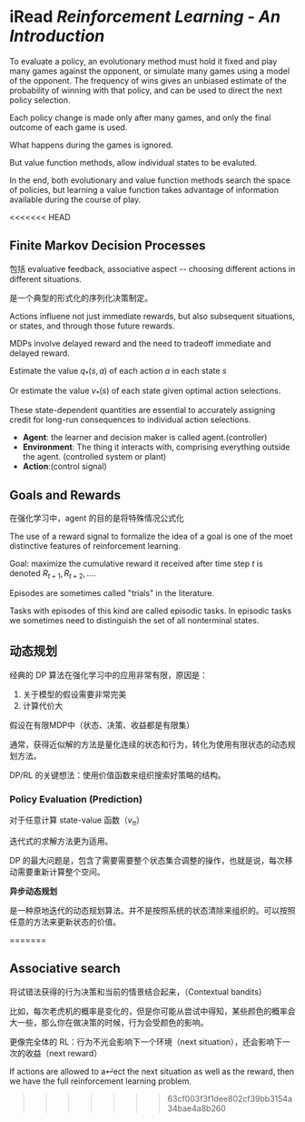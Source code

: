 # iRead _Reinforcement Learning - An Introduction_

To evaluate a policy, an evolutionary method must hold it fixed and play many games against the opponent, or simulate many games using a model of the opponent. The frequency of wins gives an unbiased estimate of the probability of winning with that policy, and can be used to direct the next policy selection.

Each policy change is made only after many games, and only the final outcome of each game is used.

What happens during the games is ignored.

But value function methods, allow individual states to be evaluted. 

In the end, both evolutionary and value function methods search the space of policies, but learning a value function takes advantage of information available during the course of play.

<<<<<<< HEAD
## Finite Markov Decision Processes

包括 evaluative feedback, associative aspect -- choosing different actions in different situations.

是一个典型的形式化的序列化决策制定。

Actions influene not just immediate rewards, but also subsequent situations, or states, and through those future rewards.

MDPs involve delayed reward and the need to tradeoff immediate and delayed reward.

Estimate the value $q_*(s,a)$ of each action $a$ in each state $s$

Or estimate the value $v_*(s)$ of each state given optimal action selections.

These state-dependent quantities are essential to accurately assigning credit for long-run consequences to individual action selections.


- **Agent**: the learner and decision maker is called agent.(controller)
- **Environment**: The thing it interacts with, comprising everything outside the agent. (controlled system or plant)
- **Action**:(control signal)

## Goals and Rewards

在强化学习中，agent 的目的是将特殊情况公式化

The use of a reward signal to formalize the idea of a goal is one of the moet distinctive features of reinforcement learning.

Goal: maximize the cumulative reward it received after time step $t$ is denoted $R_{t+1}, R_{t+2}, \dots$.

Episodes are sometimes called "trials" in the literature.

Tasks with episodes of this kind are called episodic tasks. In episodic tasks we sometimes need to distinguish the set of all nonterminal states.

## 动态规划

经典的 DP 算法在强化学习中的应用非常有限，原因是：

1. 关于模型的假设需要非常完美
2. 计算代价大 

假设在有限MDP中（状态、决策、收益都是有限集）

通常，获得近似解的方法是量化连续的状态和行为，转化为使用有限状态的动态规划方法。

DP/RL 的关键想法：使用价值函数来组织搜索好策略的结构。

### Policy Evaluation (Prediction)

对于任意计算 state-value 函数（$v_{\pi}$）

迭代式的求解方法更为适用。

DP 的最大问题是，包含了需要需要整个状态集合调整的操作，也就是说，每次移动需要重新计算整个空间。

**异步动态规划**

是一种原地迭代的动态规划算法。并不是按照系统的状态清除来组织的。可以按照任意的方法来更新状态的价值。

=======

## Associative search

将试错法获得的行为决策和当前的情景结合起来，（Contextual bandits）

比如，每次老虎机的概率是变化的，但是你可能从尝试中得知，某些颜色的概率会大一些，那么你在做决策的时候，行为会受颜色的影响。

更像完全体的 RL：行为不光会影响下一个环境（next situation），还会影响下一次的收益（next reward）

If actions are allowed to a↵ect the next situation as well as the reward, then we have the full reinforcement learning problem.
>>>>>>> 63cf003f3f1dee802cf39bb3154a34bae4a8b260
